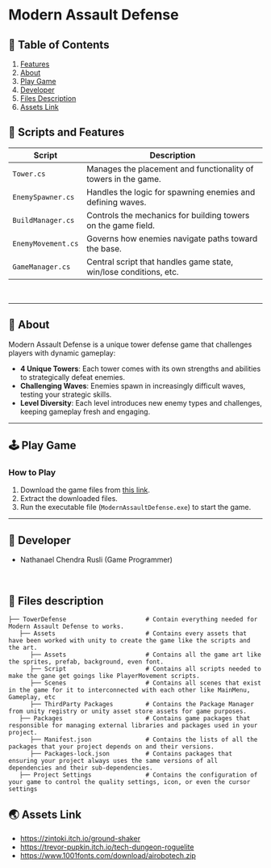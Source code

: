 # Modern Assault Defense

## 📖 Table of Contents
1. [Features](#-scripts-and-features)
2. [About](#-about)
3. [Play Game](#-play-game)
4. [Developer](#-developer)
5. [Files Description](#-files-description)
6. [Assets Link](#-assets-link)

##  📜 Scripts and Features

|  Script           | Description                                                     |
| ------------------ | --------------------------------------------------------------- |
| `Tower.cs`         | Manages the placement and functionality of towers in the game. |
| `EnemySpawner.cs`  | Handles the logic for spawning enemies and defining waves.      |
| `BuildManager.cs`  | Controls the mechanics for building towers on the game field.  |
| `EnemyMovement.cs` | Governs how enemies navigate paths toward the base.            |
| `GameManager.cs`   | Central script that handles game state, win/lose conditions, etc. |

<br>



---

## 🔴 About
Modern Assault Defense is a unique tower defense game that challenges players with dynamic gameplay:
- **4 Unique Towers**: Each tower comes with its own strengths and abilities to strategically defeat enemies.
- **Challenging Waves**: Enemies spawn in increasingly difficult waves, testing your strategic skills.
- **Level Diversity**: Each level introduces new enemy types and challenges, keeping gameplay fresh and engaging.

---

## 🕹️ Play Game
### How to Play
1. Download the game files from [this link](https://drive.google.com/drive/folders/13B2HDdjLmxKkcZW09N-U9h_BVpZGV1GL?usp=sharing).
2. Extract the downloaded files.
3. Run the executable file (`ModernAssaultDefense.exe`) to start the game.

---

## 👤 Developer
- Nathanael Chendra Rusli (Game Programmer)
<br>

## 📂 Files description

```
├── TowerDefense                      # Contain everything needed for Modern Assault Defense to works.
   ├── Assets                         # Contains every assets that have been worked with unity to create the game like the scripts and the art.
      ├── Assets                      # Contains all the game art like the sprites, prefab, background, even font.
      ├── Script                      # Contains all scripts needed to make the gane get goings like PlayerMovement scripts.
      ├── Scenes                      # Contains all scenes that exist in the game for it to interconnected with each other like MainMenu, Gameplay, etc
      ├── ThirdParty Packages         # Contains the Package Manager from unity registry or unity asset store assets for game purposes.
   ├── Packages                       # Contains game packages that responsible for managing external libraries and packages used in your project.
      ├── Manifest.json               # Contains the lists of all the packages that your project depends on and their versions.
      ├── Packages-lock.json          # Contains packages that ensuring your project always uses the same versions of all dependencies and their sub-dependencies.
   ├── Project Settings               # Contains the configuration of your game to control the quality settings, icon, or even the cursor settings
```

## 🌏 Assets Link
- https://zintoki.itch.io/ground-shaker
- https://trevor-pupkin.itch.io/tech-dungeon-roguelite
- https://www.1001fonts.com/download/airobotech.zip
<br>

<br>
